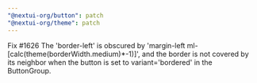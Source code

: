 ```yaml
---
"@nextui-org/button": patch
"@nextui-org/theme": patch
---
```


Fix #1626 The 'border-left' is obscured by 'margin-left ml-[calc(theme(borderWidth.medium)*-1)]', and the border is not covered by its neighbor when the button is set to variant='bordered' in the ButtonGroup.

